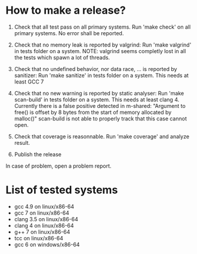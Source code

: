 How to make a release?
======================

1) Check that all test pass on all primary systems.
   Run 'make check' on all primary systems.
   No error shall be reported.
   
2) Check that no memory leak is reported by valgrind:
   Run 'make valgrind' in tests folder on a system.
   NOTE: valgrind seems completly lost in all the tests which spawn a lot of threads.
   
3) Check that no undefined behavior, nor data race, ... is reported by sanitizer:
   Run 'make sanitize'  in tests folder on a system.
   This needs at least GCC 7

4) Check that no new warning is reported by static analyser:
   Run 'make scan-build' in tests folder on a system.
   This needs at least clang 4.
   Currently there is a false positive detected in m-shared:
   "Argument to free() is offset by 8 bytes from the start of memory allocated by malloc()"
   scan-build is not able to properly track that this case cannot open.
   
5) Check that coverage is reasonnable.
   Run 'make coverage' and analyze result.

6) Publish the release

In case of problem, open a problem report.

List of tested systems
=======================

* gcc 4.9 on linux/x86-64
* gcc 7 on linux/x86-64
* clang 3.5 on linux/x86-64
* clang 4 on linux/x86-64
* g++ 7 on linux/x86-64
* tcc on linux/x86-64
* gcc 6 on windows/x86-64
